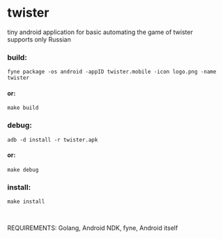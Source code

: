 # twister
tiny android application for basic automating the game of twister <br>
supports only Russian

### build:
    fyne package -os android -appID twister.mobile -icon logo.png -name twister

#### or:
    make build

### debug:
    adb -d install -r twister.apk

#### or:
    make debug

### install:
    make install

<br>

REQUIREMENTS: Golang, Android NDK, fyne, Android itself